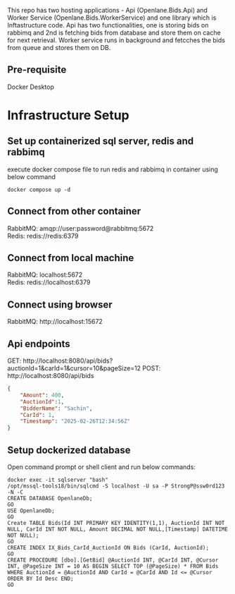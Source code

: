 This repo has two hosting applications - Api (Openlane.Bids.Api) and Worker Service (Openlane.Bids.WorkerService) and one library which is Inftastructure code.
Api has two functionalities, one is storing bids on rabbimq and 2nd is fetching bids from database and store them on cache for next retrieval.
Worker service runs in background and fetcches the bids from queue and stores them on DB.

## Pre-requisite 
Docker Desktop

# Infrastructure Setup
## Set up containerized sql server, redis and rabbimq
execute docker compose file to run redis and rabbimq in container using below command
```
docker compose up -d
```

## Connect from other container
RabbitMQ: amqp://user:password@rabbitmq:5672  
Redis: redis://redis:6379

## Connect from local machine
RabbitMQ: localhost:5672  
Redis: redis://localhost:6379

##  Connect using browser
RabbitMQ: http://localhost:15672

## Api endpoints
GET: http://localhost:8080/api/bids?auctionId=1&carId=1&cursor=10&pageSize=12
POST: http://localhost:8080/api/bids
```json
{
    "Amount": 400,
    "AuctionId":1,
    "BidderName": "Sachin",
    "CarId": 1,
    "Timestamp": "2025-02-26T12:34:56Z"
}
```

## Setup dockerized database
Open command prompt or shell client and run below commands:
```
docker exec -it sqlserver "bash"
/opt/mssql-tools18/bin/sqlcmd -S localhost -U sa -P StrongP@ssw0rd123 -N -C
CREATE DATABASE OpenlaneDb;
GO
USE OpenlaneDb;
GO
Create TABLE Bids(Id INT PRIMARY KEY IDENTITY(1,1), AuctionId INT NOT NULL, CarId INT NOT NULL, Amount DECIMAL NOT NULL,[Timestamp] DATETIME NOT NULL); 
GO
CREATE INDEX IX_Bids_CarId_AuctionId ON Bids (CarId, AuctionId);
GO
CREATE PROCEDURE [dbo].[GetBid] @AuctionId INT, @CarId INT, @Cursor INT, @PageSize INT = 10 AS BEGIN SELECT TOP (@PageSize) * FROM Bids WHERE AuctionId = @AuctionId AND CarId = @CarId AND Id <= @Cursor ORDER BY Id Desc END;
GO
```
